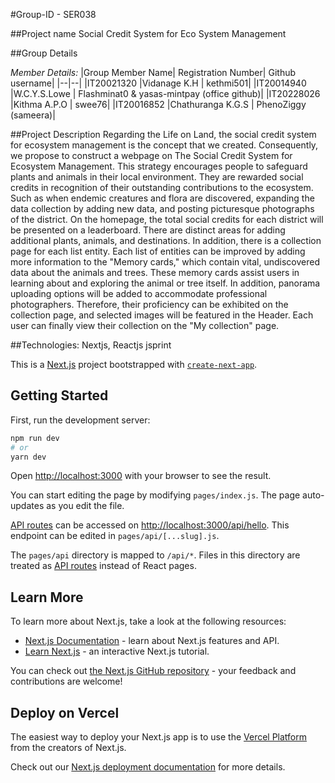 #Group-ID - SER038

##Project name
Social Credit System for Eco System Management

##Group Details

*Member Details:*
|Group Member Name|	Registration Number|    Github username|
|--|--|
|IT20021320	|Vidanage K.H		|	kethmi501|
|IT20014940	|W.C.Y.S.Lowe		|	Flashminat0 & yasas-mintpay (office github)|
|IT20228026	|Kithma A.P.O		|	swee76|
|IT20016852	|Chathuranga K.G.S	|	PhenoZiggy (sameera)|


##Project Description
Regarding the Life on Land, the social credit system for ecosystem management is the concept that we created. Consequently, we propose to construct a webpage on The Social Credit System for Ecosystem Management. This strategy encourages people to safeguard plants and animals in their local environment. They are rewarded social credits in recognition of their outstanding contributions to the ecosystem. Such as when endemic creatures and flora are discovered, expanding the data collection by adding new data, and posting picturesque photographs of the district. On the homepage, the total social credits for each district will be presented on a leaderboard. There are distinct areas for adding additional plants, animals, and destinations. In addition, there is a collection page for each list entity. Each list of entities can be improved by adding more information to the "Memory cards," which contain vital, undiscovered data about the animals and trees. These memory cards assist users in learning about and exploring the animal or tree itself. In addition, panorama uploading options will be added to accommodate professional photographers. Therefore, their proficiency can be exhibited on the collection page, and selected images will be featured in the Header. Each user can finally view their collection on the "My collection" page.		

##Technologies:
Nextjs, Reactjs jsprint


This is a [Next.js](https://nextjs.org/) project bootstrapped with [`create-next-app`](https://github.com/vercel/next.js/tree/canary/packages/create-next-app).

## Getting Started

First, run the development server:

```bash
npm run dev
# or
yarn dev
```

Open [http://localhost:3000](http://localhost:3000) with your browser to see the result.

You can start editing the page by modifying `pages/index.js`. The page auto-updates as you edit the file.

[API routes](https://nextjs.org/docs/api-routes/introduction) can be accessed on [http://localhost:3000/api/hello](http://localhost:3000/api/hello). This endpoint can be edited in `pages/api/[...slug].js`.

The `pages/api` directory is mapped to `/api/*`. Files in this directory are treated as [API routes](https://nextjs.org/docs/api-routes/introduction) instead of React pages.

## Learn More

To learn more about Next.js, take a look at the following resources:

- [Next.js Documentation](https://nextjs.org/docs) - learn about Next.js features and API.
- [Learn Next.js](https://nextjs.org/learn) - an interactive Next.js tutorial.

You can check out [the Next.js GitHub repository](https://github.com/vercel/next.js/) - your feedback and contributions are welcome!

## Deploy on Vercel

The easiest way to deploy your Next.js app is to use the [Vercel Platform](https://vercel.com/new?utm_medium=default-template&filter=next.js&utm_source=create-next-app&utm_campaign=create-next-app-readme) from the creators of Next.js.

Check out our [Next.js deployment documentation](https://nextjs.org/docs/deployment) for more details.
